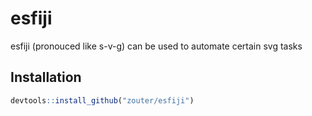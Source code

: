
<!-- README.md is generated from README.Rmd. Please edit that file -->
esfiji
======

esfiji (pronouced like s-v-g) can be used to automate certain svg tasks

Installation
------------

``` r
devtools::install_github("zouter/esfiji")
```
